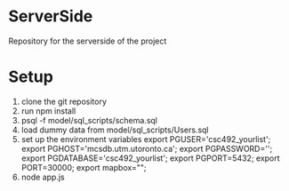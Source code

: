# ServerSide
Repository for the serverside of the project
# Setup
1. clone the git repository
2. run npm install
3. psql -f model/sql_scripts/schema.sql
4. load dummy data from model/sql_scripts/Users.sql
4. set up the environment variables
    export PGUSER='csc492_yourlist';
    export PGHOST='mcsdb.utm.utoronto.ca';
    export PGPASSWORD='';
    export PGDATABASE='csc492_yourlist';
    export PGPORT=5432;
    export PORT=30000;
    export mapbox="";
5. node app.js
